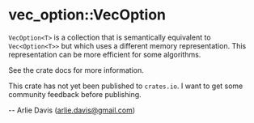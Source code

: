 # vec_option::VecOption

`VecOption<T>` is a collection that is semantically equivalent to `Vec<Option<T>>` but which
uses a different memory representation. This representation can be more efficient
for some algorithms.

See the crate docs for more information.

This crate has not yet been published to `crates.io`. I want to get some community feedback
before publishing.

-- Arlie Davis (arlie.davis@gmail.com)
